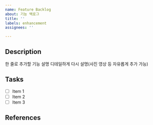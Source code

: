```yaml
---
name: Feature Backlog
about: 기능 백로그
title: ''
labels: enhancement
assignees: ''

---
```


## Description

한 줄로 추가할 기능 설명
디테일하게 다시 설명(사진 영상 등 자유롭게 추가 가능)

## Tasks

- [ ] Item 1
- [ ] Item 2
- [ ] Item 3

## References
